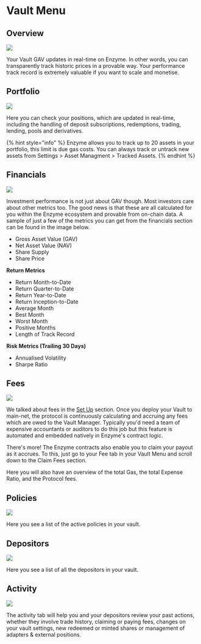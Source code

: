 # Vault Menu

## Overview

![](../.gitbook/assets/overview.png)

Your Vault GAV updates in real-time on Enzyme. In other words, you can transparently track historic prices in a provable way. Your performance track record is extremely valuable if you want to scale and monetise.

## Portfolio

![](../.gitbook/assets/portfolio.png)

Here you can check your positions, which are updated in real-time, including the handling of deposit subscriptions, redemptions, trading, lending, pools and derivatives.&#x20;

{% hint style="info" %}
Enzyme allows you to track up to 20 assets in your portfolio, this limit is due gas costs. You can always track or untrack new assets from Settings > Asset Managment > Tracked Assets.
{% endhint %}

## Financials

![](<../.gitbook/assets/financials (1).png>)

Investment performance is not just about GAV though. Most investors care about other metrics too. The good news is that these are all calculated for you within the Enzyme ecosystem and provable from on-chain data. A sample of just a few of the metrics you can get from the financials section can be found in the image below.

* Gross Asset Value (GAV)&#x20;
* Net Asset Value (NAV)&#x20;
* Share Supply&#x20;
* Share Price

**Return Metrics**

* Return Month-to-Date&#x20;
* Return Quarter-to-Date&#x20;
* Return Year-to-Date&#x20;
* Return Inception-to-Date&#x20;
* Average Month&#x20;
* Best Month&#x20;
* Worst Month&#x20;
* Positive Months&#x20;
* Length of Track Record

**Risk Metrics (Trailing 30 Days)**

* Annualised Volatility&#x20;
* Sharpe Ratio

## **Fees**

![](<../.gitbook/assets/fees (3).png>)

We talked about fees in the [Set Up](setup/) section. Once you deploy your Vault to main-net, the protocol is continuously calculating and accruing any fees which are owed to the Vault Manager. Typically you'd need a team of expensive accountants or auditors to do this job but this feature is automated and embedded natively in Enzyme's contract logic.

There's more! The Enzyme contracts also enable you to claim your payout as it accrues. To this, just go to your Fee tab in your Vault Menu and scroll down to the Claim Fees section.

Here you will also have an overview of the total Gas, the total Expense Ratio, and the Protocol fees.

## **Policies**

![](<../.gitbook/assets/policies (1).png>)

Here you see a list of the active policies in your vault.

## **Depositors**

![](<../.gitbook/assets/depositors (1).png>)

Here you see a list of all the depositors in your vault.

## Activity

![](../.gitbook/assets/activity.png)

The activity tab will help you and your depositors review your past actions, whether they involve trade history, claiming or paying fees, changes on your vault settings, new redeemed or minted shares or management of adapters & external positions.

